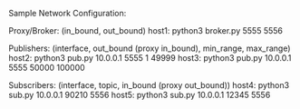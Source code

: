 Sample Network Configuration:

Proxy/Broker: (in_bound, out_bound)
host1: python3 broker.py 5555 5556


Publishers: (interface, out_bound (proxy in_bound), min_range, max_range)
host2: python3 pub.py 10.0.0.1 5555 1 49999
host3: python3 pub.py 10.0.0.1 5555 50000 100000


Subscribers: (interface, topic, in_bound (proxy out_bound))
host4: python3 sub.py 10.0.0.1 90210 5556
host5: python3 sub.py 10.0.0.1 12345 5556
